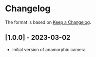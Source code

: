 # Changelog

The format is based on [Keep a Changelog](https://keepachangelog.com/en/1.0.0/).


## [1.0.0] - 2023-03-02
- Initial version of anamorphic camera

